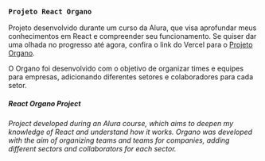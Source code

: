### `Projeto React Organo`

Projeto desenvolvido durante um curso da Alura, que visa aprofundar meus conhecimentos em React e compreender seu funcionamento. Se quiser dar uma olhada no progresso até agora, confira o link do Vercel para o [Projeto Organo](https://projeto-react-organo-two.vercel.app/).

O Organo foi desenvolvido com o objetivo de organizar times e equipes para empresas, adicionando diferentes setores e colaboradores para cada setor.

<i>
  <h5>React Organo Project</h5>
  Project developed during an Alura course, which aims to deepen my knowledge of React and understand how it works. Organo was developed with the aim of organizing teams and teams for companies, adding different sectors and collaborators for each sector.

</i>
